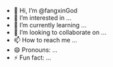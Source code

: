 - 👋 Hi, I’m @fangxinGod
- 👀 I’m interested in ...
- 🌱 I’m currently learning ...
- 💞️ I’m looking to collaborate on ...
- 📫 How to reach me ...
- 😄 Pronouns: ...
- ⚡ Fun fact: ...

<!---
fangxinGod/fangxinGod is a ✨ special ✨ repository because its `README.md` (this file) appears on your GitHub profile.
You can click the Preview link to take a look at your changes.


#include <QApplication>
#include <QMainWindow>
#include <QPushButton>
#include <QVBoxLayout>
#include <QHBoxLayout>
#include <QFileDialog>
#include <QLabel>
#include <QMessageBox>
#include <QPixmap>
#include <QDebug>
#include <QListWidget>
#include <QFile>
#include <QTextStream>
#include <QDir>
#include <QMenuBar>
#include <QAction>
#include <QRegularExpression>

class SimpleAnnotationTool : public QMainWindow {
    Q_OBJECT

public:
    SimpleAnnotationTool(QWidget* parent = nullptr) : QMainWindow(parent), currentIndex(-1) {
        setupUI();
    }

private slots:
    void loadImages() {
        QString folder = QFileDialog::getExistingDirectory(this, tr("select image menu"));
        if (folder.isEmpty()) {
            QMessageBox::warning(this, tr("error"), tr("not select any menu"));
            return;
        }

        QDir directory(folder);
        QStringList filters;
        filters << "*.png" << "*.jpg" << "*.bmp";
        imageFiles = directory.entryList(filters, QDir::Files);
        imageDir = folder;

        if (imageFiles.isEmpty()) {
            QMessageBox::warning(this, tr("warning"), tr("not use file in this menu"));
            return;
        }

        currentIndex = 0;
        loadCurrentImage();
    }

    void loadCurrentImage() {
        if (currentIndex >= 0 && currentIndex < imageFiles.size()) {
            imageLabel->clear();

            QString imagePath = QDir::toNativeSeparators(imageDir + "/" + imageFiles[currentIndex]);
            qDebug() << "loading image path：" << imagePath;

            QImage image(imagePath);
            if (!image.isNull()) {
                imageLabel->setPixmap(QPixmap::fromImage(image).scaled(imageLabel->size(), Qt::KeepAspectRatio, Qt::SmoothTransformation));
                annotations.clear();
                annotationList->clear();

                loadAnnotationsFromCSV();

                enableAnnotationButtons(true);
                enableNavigationButtons(true);

                imageInfoLabel->setText(tr("Image:%1(%2/%3)").arg(imageFiles[currentIndex]).arg(currentIndex+1).arg(imageFiles.size()));

                int markedCount = 0;
                int unmarkedCount = 0;
                for (const QString& fileName : imageFiles) {
                    if (isImageMarked(fileName)) {
                        markedCount++;
                    } else {
                        unmarkedCount++;
                    }
                }


                imageStatusLabel->setText(tr("Marked: %1 | Unmarked: %2").arg(markedCount).arg(unmarkedCount));
            } else {
                QMessageBox::warning(this, tr("error"), tr("not load image：") + imagePath);
                enableNavigationButtons(false);
            }
        }
    }
    bool isImageMarked(const QString& fileName) {
        QFile file("/Users/xiaohou/Desktop/annotations.csv");
        if (!file.open(QIODevice::ReadOnly | QIODevice::Text)) {
            return false;
        }

        QTextStream stream(&file);
        bool marked = false;
        while (!stream.atEnd()) {
            QString line = stream.readLine();
            QStringList parts = line.split(",");
            if (!parts.isEmpty() && parts[0] == fileName) {
                marked = parts.mid(1).contains("1");
                break;
            }
        }
        file.close();
        return marked;
    }
    void loadAnnotationsFromCSV() {
        QString savePath = "/Users/xiaohou/Desktop/annotations.csv";
        QFile file(savePath);

        if (!file.exists()) {
            qDebug() << "not add label,because csv file not being";
            return;
        }

        if (!file.open(QIODevice::ReadOnly | QIODevice::Text)) {
            QMessageBox::warning(this, tr("error"), tr("not open label file！"));
            return;
        }

        QTextStream stream(&file);
        QStringList header;
        QString imageName = imageFiles[currentIndex];
        QStringList fileContent;

        while (!stream.atEnd()) {
            //QString line=stream.readLine();
            fileContent.append(stream.readLine());
        }

        if (!fileContent.isEmpty()) {
            header = fileContent[0].split(",");
        }

        for (int i = 1; i < fileContent.size(); ++i) {
            QStringList lineData = fileContent[i].split(",");
            if (lineData[0] == imageName) {
                for (int j = 1; j < lineData.size(); ++j) {
                    if (lineData[j] == "1") {
                        annotations.append(header[j]);
                        annotationList->addItem(header[j]);
                    }
                }
                break;
            }
        }

        file.close();
    }


    void enableNavigationButtons(bool enable){
        prevButton->setEnabled(enable);
        nextButton->setEnabled(enable);
    }

    void nextImage() {
        if (currentIndex < imageFiles.size() - 1) {
            currentIndex++;
            loadCurrentImage();
        } else {
            QMessageBox::information(this, tr("warnign"), tr("already is last image"));
        }
    }

    void previousImage() {
        if (currentIndex > 0) {
            currentIndex--;
            loadCurrentImage();
        } else {
            QMessageBox::information(this, tr("warning"), tr("already is first image"));
        }
    }

    void annotate(const QString& label) {
        if (!annotations.contains(label)) {
            annotations.append(label);
            annotationList->addItem(label);
            annotationsModified=true;
        }
    }

    void deleteAnnotation(QListWidgetItem* item) {
        QString label = item->text();
        annotations.removeAll(label);
        delete item;
        annotationsModified=true;
        qDebug() << "Annotation removed:" << label;
    }

    void saveAnnotations() {
        if(!annotationsModified){
            QMessageBox::information(this,tr("warning"),tr("not have any change need save"));
            return;
        }

        saveCurrentAnnotations();
        annotationsModified=false;
        QMessageBox::information(this, tr("success"), tr("label already save successfully"));
    }

    void saveCurrentAnnotations() {
        if (currentIndex < 0 || currentIndex >= imageFiles.size()) {
            return;
        }

        QString savePath = "/Users/xiaohou/Desktop/annotations.csv";
        QFile file(savePath);

        bool fileExists = QFile::exists(savePath);

        if (!file.open(QIODevice::ReadWrite | QIODevice::Text)) {
            QMessageBox::warning(this, tr("error"), tr("Unable to open file for saving annotations"));
            return;
        }

        QTextStream stream(&file);

        if (!fileExists) {
            QStringList header;
            header << "image name";
            header.append(allLabels);
            stream << header.join(",") << "\n";
        }

        file.seek(0);
        QStringList existingLines;
        bool found = false;
        int lineIndex = -1;

        while (!stream.atEnd()) {
            QString line = stream.readLine();
            existingLines.append(line);

            if (line.startsWith(imageFiles[currentIndex])) {
                found = true;
                lineIndex = existingLines.size() - 1;
            }
        }

        QString imageName = imageFiles[currentIndex];
        QStringList newLine;
        newLine << imageName;


        for (const QString& label : allLabels) {
            if (annotations.contains(label)) {
                newLine << "1";
            } else {
                newLine << "0";
            }
        }


        if (found && lineIndex >= 0) {
            existingLines[lineIndex] = newLine.join(",");
        } else {

            existingLines.append(newLine.join(","));
        }

        auto naturalSort = [](const QString& a, const QString& b) {
            QRegularExpression re("(\\d+)");
            auto ait = re.globalMatch(a);
            auto bit = re.globalMatch(b);

            while (ait.hasNext() && bit.hasNext()) {
                auto aMatch = ait.next();
                auto bMatch = bit.next();

                bool aIsNumber, bIsNumber;
                int aNum = aMatch.captured().toInt(&aIsNumber);
                int bNum = bMatch.captured().toInt(&bIsNumber);

                if (aIsNumber && bIsNumber) {
                    if (aNum != bNum) return aNum < bNum;
                } else {
                    if (aMatch.captured() != bMatch.captured()) {
                        return aMatch.captured() < bMatch.captured();
                    }
                }
            }
            return a < b;
        };

        std::sort(existingLines.begin()+1,existingLines.end(),naturalSort);

        file.resize(0);
        for (const QString& line : existingLines) {
            stream << line << "\n";
        }

        file.close();
        annotationsModified=false;

    }




private:
    void setupUI() {
        QWidget* centralWidget = new QWidget(this);
        setCentralWidget(centralWidget);

        QVBoxLayout* mainLayout = new QVBoxLayout(centralWidget);
        mainLayout->setContentsMargins(10, 10, 10, 10);
        mainLayout->setSpacing(15);


        QMenuBar* menuBar = new QMenuBar(this);
        setMenuBar(menuBar);
        QMenu* fileMenu = menuBar->addMenu(tr("file"));
        QAction* loadAction = fileMenu->addAction(tr("load image menu"));
        connect(loadAction, &QAction::triggered, this, &SimpleAnnotationTool::loadImages);

        QHBoxLayout* upperLayout = new QHBoxLayout;
        upperLayout->setSpacing(10);

        annotationList = new QListWidget(this);
        annotationList->setFixedWidth(150);
        connect(annotationList, &QListWidget::itemDoubleClicked, this, &SimpleAnnotationTool::deleteAnnotation);
        upperLayout->addWidget(annotationList);

        QVBoxLayout* imageLayout = new QVBoxLayout;
        imageLayout->setSpacing(2);

        imageStatusLabel = new QLabel(this);
        imageStatusLabel->setAlignment(Qt::AlignCenter);
        imageStatusLabel->setStyleSheet("font-size: 14px; color: gray; padding: 2px;");
        imageStatusLabel->setFixedHeight(20);

        imageLayout->addWidget(imageStatusLabel);

        imageInfoLabel = new QLabel(this);
        imageInfoLabel->setAlignment(Qt::AlignCenter);
        imageInfoLabel->setStyleSheet("font-size: 16px; color: black; padding: 2px;");
        imageInfoLabel->setFixedHeight(25);

        imageLayout->addWidget(imageInfoLabel);

        imageLabel = new QLabel(this);
        imageLabel->setFixedSize(600, 400);
        imageLabel->setStyleSheet("QLabel { background-color : lightgray; border: 1px solid black; }");
        imageLayout->addWidget(imageLabel);

        upperLayout->addLayout(imageLayout);

        mainLayout->addLayout(upperLayout);

        QHBoxLayout* bottomButtonLayout = new QHBoxLayout;
        bottomButtonLayout->addStretch();


        prevButton = new QPushButton("previous", this);
        prevButton->setFixedSize(100, 40);
        prevButton->setEnabled(false);
        bottomButtonLayout->addWidget(prevButton);
        connect(prevButton, &QPushButton::clicked, this, &SimpleAnnotationTool::previousImage);

        QPushButton* saveButton = new QPushButton("save label", this);
        saveButton->setFixedSize(150, 40);
        bottomButtonLayout->addWidget(saveButton);
        connect(saveButton, &QPushButton::clicked, this, &SimpleAnnotationTool::saveAnnotations);

        nextButton = new QPushButton("next", this);
        nextButton->setFixedSize(100, 40);
        nextButton->setEnabled(false);
        bottomButtonLayout->addWidget(nextButton);
        connect(nextButton, &QPushButton::clicked, this, &SimpleAnnotationTool::nextImage);
        bottomButtonLayout->addStretch();

        mainLayout->addLayout(bottomButtonLayout);

        QVBoxLayout* labelButtonLayout = new QVBoxLayout;
        labelButtonLayout->setSpacing(10);

        for (const QString& label : allLabels) {
            QPushButton* button = new QPushButton(label, this);
            button->setFixedSize(150, 40);
            button->setEnabled(false);
            connect(button, &QPushButton::clicked, this, [=]() { annotate(label); });
            labelButtonLayout->addWidget(button);
            annotationButtons.append(button);
        }

        upperLayout->addLayout(labelButtonLayout);
    }

    void enableAnnotationButtons(bool enable) {
        for (QPushButton* button : annotationButtons) {
            button->setEnabled(enable);
        }
    }
    bool annotationsModified=false;
    QLabel* imageLabel;
    QLabel* imageInfoLabel;
    QLabel* imageStatusLabel;
    QListWidget* annotationList;
    QPushButton* prevButton;
    QPushButton* nextButton;
    QStringList imageFiles;
    QString imageDir;
    QStringList annotations;
    QStringList allLabels = {"水位_VA","破裂_RB","表面损伤_OB","生产错误_PF","变形_DE","脱节FS","接口材料脱落IS","树根RO",
        "渗透IN","沉积AF","结垢BE","障碍物FO","支管暗接GR","凿孔连接PH","钻孔连接PB","侧向修复切口OS",
        "施工变更相关缺陷","过度刨面相关缺陷","无缺陷ND","有缺陷Defect"
    };
    QList<QPushButton*> annotationButtons;
    int currentIndex;
};

int main(int argc, char* argv[]) {
    QApplication app(argc, argv);
    SimpleAnnotationTool window;
    window.setWindowTitle("simple label tool");
    window.resize(800, 600);
    window.show();
    return app.exec();
}

#include "main.moc"
